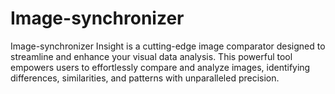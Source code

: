# Image-synchronizer
Image-synchronizer Insight is a cutting-edge image comparator designed to streamline and enhance your visual data analysis. This powerful tool empowers users to effortlessly compare and analyze images, identifying differences, similarities, and patterns with unparalleled precision.
